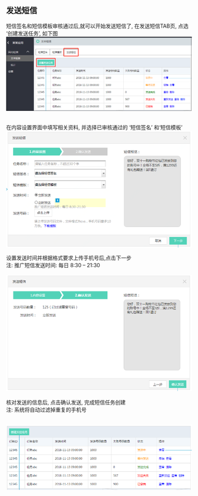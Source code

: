 ## 发送短信 <br>

短信签名和短信模板审核通过后,就可以开始发送短信了, 在发送短信TAB页, 点选 ‘创建发送任务’, 如下图<br>
![发送短信](../../../../image/Short-Message-Service/dx-018.png?raw=true)<br><br>

在内容设置界面中填写相关资料, 并选择已审核通过的 ‘短信签名’ 和‘短信模板’<br>
![发送短信](../../../../image/Short-Message-Service/dx-019.png?raw=true)<br>

设置发送时间并根据格式要求上传手机号后,点击下一步<br>
注: 推广短信发送时间: 每日 8:30 – 21:30<br><br>
![确认发送](../../../../image/Short-Message-Service/dx-020.png?raw=true)<br><br>
核对发送的信息后, 点击确认发送, 完成短信任务创建<br>
注: 系统将自动过滤掉重复的手机号<br><br>

![查看状态](../../../../image/Short-Message-Service/dx-021.png?raw=true)